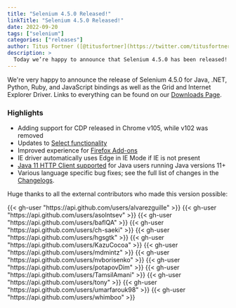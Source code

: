 ```yaml
---
title: "Selenium 4.5.0 Released!"
linkTitle: "Selenium 4.5.0 Released!"
date: 2022-09-20
tags: ["selenium"]
categories: ["releases"]
author: Titus Fortner ([@titusfortner](https://twitter.com/titusfortner))
description: >
  Today we’re happy to announce that Selenium 4.5.0 has been released!
---
```


We're very happy to announce the release of Selenium 4.5.0 for
Java, .NET, Python, Ruby, and JavaScript bindings as well as the Grid and Internet Explorer Driver.
Links to everything can be found on our [Downloads Page][downloads].

### Highlights

  * Adding support for CDP released in Chrome v105, while v102 was removed
  * Updates to [Select functionality](https://www.selenium.dev/documentation/webdriver/support_features/select_lists/)
  * Improved experience for [Firefox Add-ons](https://www.selenium.dev/documentation/webdriver/browsers/firefox#add-ons)
  * IE driver automatically uses Edge in IE Mode if IE is not present
  * [Java 11 HTTP Client supported](https://www.selenium.dev/blog/2022/using-java11-httpclient) for Java users running Java versions 11+ 
  * Various language specific bug fixes; see the full list of changes in the 
[Changelogs][bindings].
 
Huge thanks to all the external contributors who made this version possible:

<div class="row justify-content-center">
  <div class="col-11 p-4 bg-transparent">
    <div class="row justify-content-center">
{{< gh-user "https://api.github.com/users/alvarezguille" >}}
{{< gh-user "https://api.github.com/users/asolntsev" >}}
{{< gh-user "https://api.github.com/users/baflQA" >}}
{{< gh-user "https://api.github.com/users/ch-saeki" >}}
{{< gh-user "https://api.github.com/users/hgsgtk" >}}
{{< gh-user "https://api.github.com/users/KazuCocoa" >}}
{{< gh-user "https://api.github.com/users/mdmintz" >}}
{{< gh-user "https://api.github.com/users/nvborisenko" >}}
{{< gh-user "https://api.github.com/users/potapovDim" >}}
{{< gh-user "https://api.github.com/users/TamsilAmani" >}}
{{< gh-user "https://api.github.com/users/tony" >}}
{{< gh-user "https://api.github.com/users/umarfarouk98" >}}
{{< gh-user "https://api.github.com/users/whimboo" >}}
    </div>
  </div>
</div>

[downloads]: /downloads
[bindings]: /downloads#bindings
